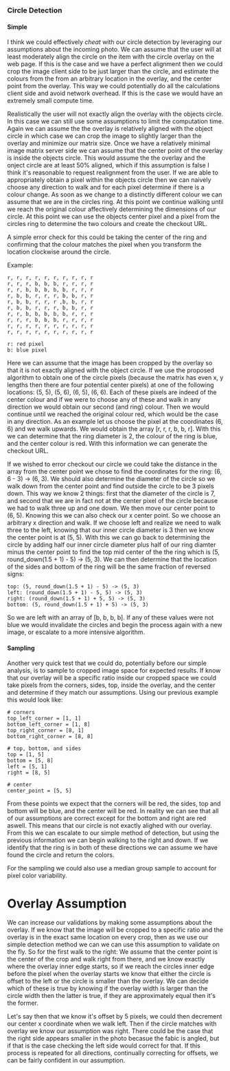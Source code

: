 ### Circle Detection

#### Simple

I think we could effectively _cheat_ with our circle detection by leveraging our assumptions about the incoming photo. We can assume that the user will at least moderately align the circle on the item with the circle overlay on the web page. If this is the case and we have a perfect alignment then we could crop the image client side to be just larger than the circle, and estimate the colours from the from an arbitrary location in the overlay, and the center point from the overlay. This way we could potentially do all the calculations client side and avoid network overhead. If this is the case we would have an extremely small compute time. 

Realistically the user will not exactly align the overlay with the objects circle. In this case we can still use some assumptions to limit the computation time. Again we can assume the the overlay is relatively aligned with the object circle in which case we can crop the image to slightly larger than the overlay and minimize our matrix size. Once we have a relatively minimal image matrix server side we can assume that the center point of the overlay is inside the objects circle. This would assume the the overlay and the onject circle are at least 50% aligned, which if this assumption is false I think it's reasonable to request realignment from the user. If we are able to appropriately obtain a pixel within the objects circle then we can naively choose any direction to walk and for each pixel determine if there is a colour change. As soon as we change to a distinctly different colour we can assume that we are in the circles ring. At this point we continue walking until we reach the original colour affectively determining the dimensions of our circle. At this point we can use the objects center pixel and a pixel from the circles ring to determine the two colours and create the checkout URL.

A simple error check for this could be taking the center of the ring and confirming that the colour matches the pixel when you transform the location clockwise around the circle.

Example:

```
r, r, r, r, r, r, r, r, r, r
r, r, r, b, b, b, r, r, r, r
r, r, b, b, b, b, b, r, r, r
r, b, b, r, r, r, b, b, r, r
r, b, b, r, r, r ,b, b, r, r
r, b, b, r, r, r, b, b, r, r
r, r, b, b, b, b, b, r, r, r
r, r, r, b, b, b, r, r, r, r
r, r, r, r, r, r, r, r, r, r
r, r, r, r, r, r, r, r, r, r

r: red pixel
b: blue pixel
```

Here we can assume that the image has been cropped by the overlay so that it is not exactly aligned with the object circle. If we use the proposed algorithm to obtain one of the circle pixels (because the matrix has even x, y lengths then there are four potential center pixels) at one of the following locations: (5, 5), (5, 6), (6, 5), (6, 6). Each of these pixels are indeed of the center colour and if we were to choose any of these and walk in any direction we would obtain our second (and ring) colour. Then we would continue until we reached the original colour red, which would be the case in any direction. As an example let us choose the pixel at the coordinates (6, 6) and we walk upwards. We would obtain the array [r, r, r, b, b, r]. With this we can determine that the ring diameter is 2, the colour of the ring is blue, and the center colour is red. With this information we can generate the checkout URL. 

If we wished to error checkout our circle we could take the distance in the array from the center point we chose to find the coordinates for the ring: (6, 6 - 3) -> (6, 3). We should also determine the diameter of the circle so we walk down from the center point and find outside the circle to be 3 pixels down. This way we know 2 things: first that the diameter of the circle is 7, and second that we are in fact not at the center pixel of the circle because we had to walk three up and one down. We then move our center point to (6, 5). Knowing this we can also check our x center point. So we choose an arbitrary x direction and walk. If we choose left and realize we need to walk three to the left, knowing that our inner circle diameter is 3 then we know the center point is at (5, 5). With this we can go back to determining the circle by adding half our inner circle diameter plus half of our ring diamter minus the center point to find the top mid center of the the ring which is (5, round_down(1.5 + 1) - 5) -> (5, 3). We can then determine that the location of the sides and bottom of the ring will be the same fraction of reversed signs:

```
top: (5, round_down(1.5 + 1) - 5) -> (5, 3)
left: (round_down(1.5 + 1) - 5, 5) -> (5, 3)
right: (round_down(1.5 + 1) + 5, 5) -> (5, 3)
bottom: (5, round_down(1.5 + 1) + 5) -> (5, 3)
```

So we are left with an array of [b, b, b, b]. If any of these values were not blue we would invalidate the circles and begin the process again with a new image, or escalate to a more intensive algorithm. 


#### Sampling

Another very quick test that we could do, potentially before our simple analysis, is to sample to cropped image space for expected results. If know that our overlay will be a specific ratio inside our cropped space we could take pixels from the corners, sides, top, inside the overlay, and the center and determine if they match our assumptions. Using our previous example this would look like:

```
# corners
top_left_corner = [1, 1]
bottom_left_corner = [1, 8]
top_right_corner = [8, 1]
bottom_right_corner = [8, 8]

# top, bottom, and sides
top = [1, 5]
bottom = [5, 8]
left = [5, 1]
right = [8, 5]

# center
center_point = [5, 5]
```

From these points we expect that the corners will be red, the sides, top and bottom will be blue, and the center will be red. In reality we can see that all of our assumptions are correct except for the bottom and right are red aswell. This means that our circle is not exactly alighed with our overlay. From this we can escalate to our simple method of detection, but using the previous information we can begin walking to the right and down. If we identify that the ring is in both of these directions we can assume we have found the circle and return the colors.

For the sampling we could also use a median group sample to account for pixel color variability.

# Overlay Assumption

We can increase our validations by making some assumptions about the overlay. If we know that the image will be cropped to a specific ratio and the overlay is in the exact same location on every crop, then as we use our simple detection method we can we can use this assumption to validate on the fly. So for the first walk to the right: We assume that the center point is the center of the crop and walk right from there, and we know exactly where the overlay inner edge starts, so if we reach the circles inner edge before the pixel when the overlay starts we know that either the circle is offset to the left or the circle is smaller than the overlay. We can decide which of these is true by knowing if the overlay width is larger than the circle width then the latter is true, if they are approximately equal then it's the former. 

Let's say then that we know it's offset by 5 pixels, we could then decrement our center x coordinate when we walk left. Then if the circle matches with overlay we know our assumption was right. There could be the case that the right side appears smaller in the photo becasue the fabic is angled, but if that is the case checking the left side would correct for that. If this process is repeated for all directions, continually correcting for offsets, we can be fairly confident in our assumption.